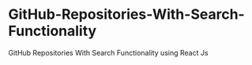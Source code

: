 # GitHub-Repositories-With-Search-Functionality
GitHub Repositories With Search Functionality using React Js
